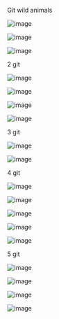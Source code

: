 Git wild animals

![image](https://user-images.githubusercontent.com/97913101/196615017-131bbc76-31eb-46d4-8824-a97b5ef8d65d.png)

![image](https://user-images.githubusercontent.com/97913101/196615058-36972068-2016-4e75-b4a1-87a178072b4c.png)

![image](https://user-images.githubusercontent.com/97913101/196615122-c07c2289-60bf-4912-a257-3ceda346a9bd.png)

2 git

![image](https://user-images.githubusercontent.com/97913101/197966962-75bc1a31-000a-40b6-92b1-82caf3842742.png)

![image](https://user-images.githubusercontent.com/97913101/197967001-520164b0-674b-47bd-b861-ac0110eaba72.png)

![image](https://user-images.githubusercontent.com/97913101/197967023-c362007f-fa1f-4c96-8270-905635b8a81d.png)

![image](https://user-images.githubusercontent.com/97913101/197967078-b5a578fa-a598-4ee7-a943-b1971b563b95.png)

3 git

![image](https://user-images.githubusercontent.com/97913101/198516604-fa7a9262-ffd5-4acd-bdd9-66c37762609f.png)

![image](https://user-images.githubusercontent.com/97913101/198516716-09e95774-ff2b-44ab-ac0e-23e49bd7708b.png)

4 git

![image](https://user-images.githubusercontent.com/97913101/198520729-cdc44847-015f-448f-9420-5eaab630fa45.png)

![image](https://user-images.githubusercontent.com/97913101/198520877-dfc4e88b-8c3e-45cd-88a4-6fa642aa56d2.png)

![image](https://user-images.githubusercontent.com/97913101/198520939-6c3a3193-883c-407b-9753-19257784d742.png)

![image](https://user-images.githubusercontent.com/97913101/198521033-aeb72efa-d5a2-40eb-9b25-03919ec80340.png)

![image](https://user-images.githubusercontent.com/97913101/198521101-88a542f0-4e6b-415f-a430-f66da0cc5d0d.png)

5 git

![image](https://user-images.githubusercontent.com/97913101/198522942-b4114e3e-13f8-4824-95ef-c0e879ba9d74.png)

![image](https://user-images.githubusercontent.com/97913101/198523083-fb89d22b-2afe-4219-8566-f40412a5aa33.png)

![image](https://user-images.githubusercontent.com/97913101/198523188-aa0c3bf4-f285-4c80-a419-ffddee1a5da7.png)

![image](https://user-images.githubusercontent.com/97913101/198523276-14057de4-a5b5-48d7-b4fd-e1769832bc20.png)
